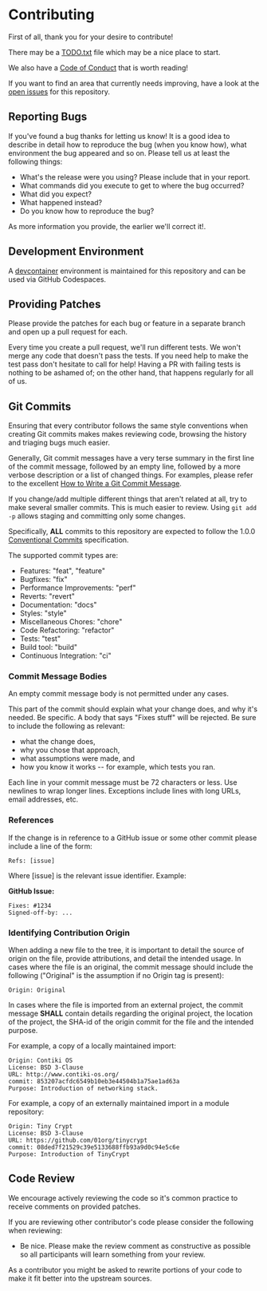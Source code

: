 # Contributing

First of all, thank you for your desire to contribute!

There may be a [TODO.txt](TODO.txt) file which may be a nice place to start.

We also have a [Code of Conduct](CODE_OF_CONDUCT.md) that is worth reading!

If you want to find an area that currently needs improving, have a look at the
[open issues](https://github.com/jhatler/jhatler/issues) for this repository.

## Reporting Bugs

If you've found a bug thanks for letting us know!
It is a good idea to describe in detail how to reproduce
the bug (when you know how), what environment the bug appeared and so on.
Please tell us at least the following things:

- What's the release were you using? Please include that in your report.
- What commands did you execute to get to where the bug occurred?
- What did you expect?
- What happened instead?
- Do you know how to reproduce the bug?

As more information you provide, the earlier we'll correct it!.

## Development Environment

A [devcontainer](containers.dev) environment is maintained for this
repository and can be used via GitHub Codespaces.

## Providing Patches

Please provide the patches for each bug or feature in a separate branch and
open up a pull request for each.

Every time you create a pull request, we'll run different tests. We won't
merge any code that doesn't pass the tests. If you need help to make the test
pass don't hesitate to call for help! Having a PR with failing tests is nothing
to be ashamed of; on the other hand, that happens regularly for all of us.

## Git Commits

Ensuring that every contributor follows the same style conventions when creating
Git commits makes makes reviewing code, browsing the history and triaging bugs
much easier.

Generally, Git commit messages have a very terse summary in the first line of the
commit message, followed by an empty line, followed by a more verbose description
or a list of changed things. For examples, please refer to the excellent [How to
Write a Git Commit Message](https://chris.beams.io/posts/git-commit/).

If you change/add multiple different things that aren't related at all, try to
make several smaller commits. This is much easier to review. Using `git add -p`
allows staging and committing only some changes.

Specifically, **ALL** commits to this repository are expected to follow the
1.0.0 [Conventional Commits](https://www.conventionalcommits.org/) specification.

The supported commit types are:

- Features: "feat", "feature"
- Bugfixes: "fix"
- Performance Improvements: "perf"
- Reverts: "revert"
- Documentation: "docs"
- Styles: "style"
- Miscellaneous Chores: "chore"
- Code Refactoring: "refactor"
- Tests: "test"
- Build tool: "build"
- Continuous Integration: "ci"

### Commit Message Bodies

An empty commit message body is not permitted under any cases.

This part of the commit should explain what your change does, and why it's needed.
Be specific.
A body that says "Fixes stuff" will be rejected.
Be sure to include the following as relevant:

- what the change does,
- why you chose that approach,
- what assumptions were made, and
- how you know it works -- for example, which tests you ran.

Each line in your commit message must be 72 characters or less.
Use newlines to wrap longer lines.
Exceptions include lines with long URLs, email addresses, etc.

### References

If the change is in reference to a GitHub issue or some other
commit please include a line of the form:

```text
Refs: [issue]
```

Where [issue] is the relevant issue identifier. Example:

**GitHub Issue:**

```text
Fixes: #1234
Signed-off-by: ...
```

### Identifying Contribution Origin

When adding a new file to the tree, it is important to detail the source
of origin on the file, provide attributions, and detail the intended usage.
In cases where the file is an original, the commit message should include
the following ("Original" is the assumption if no Origin tag is present):

```text
Origin: Original
```

In cases where the file is imported from an external project, the commit
message **SHALL** contain details regarding the original project, the
location of the project, the SHA-id of the origin commit for the file
and the intended purpose.

For example, a copy of a locally maintained import:

```text
Origin: Contiki OS
License: BSD 3-Clause
URL: http://www.contiki-os.org/
commit: 853207acfdc6549b10eb3e44504b1a75ae1ad63a
Purpose: Introduction of networking stack.
```

For example, a copy of an externally maintained import in a module repository:

```text
Origin: Tiny Crypt
License: BSD 3-Clause
URL: https://github.com/01org/tinycrypt
commit: 08ded7f21529c39e5133688ffb93a9d0c94e5c6e
Purpose: Introduction of TinyCrypt
```

## Code Review

We encourage actively reviewing the code so it's common practice
to receive comments on provided patches.

If you are reviewing other contributor's code please consider the following
when reviewing:

- Be nice. Please make the review comment as constructive as possible so all
  participants will learn something from your review.

As a contributor you might be asked to rewrite portions of your code to make it
fit better into the upstream sources.
